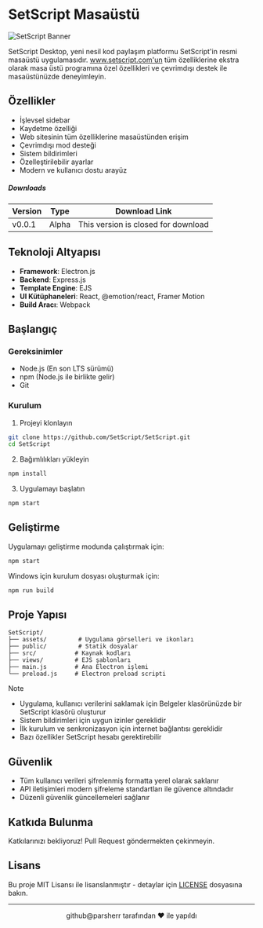 # SetScript Masaüstü

![SetScript Banner](https://socialify.git.ci/setscript/SetScript-Desktop/image?description=1&font=Inter&forks=1&language=1&name=1&owner=1&pattern=Floating+Cogs&stargazers=1&theme=Dark)

SetScript Desktop, yeni nesil kod paylaşım platformu SetScript'in resmi masaüstü uygulamasıdır. www.setscript.com'un tüm özelliklerine ekstra olarak masa üstü programına özel özellikleri ve çevrimdışı destek ile masaüstünüzde deneyimleyin.

## Özellikler

- İşlevsel sidebar
- Kaydetme özelliği
- Web sitesinin tüm özelliklerine masaüstünden erişim
- Çevrimdışı mod desteği
- Sistem bildirimleri
- Özelleştirilebilir ayarlar
- Modern ve kullanıcı dostu arayüz

##### Downloads
| Version | Type | Download Link |
| ---- | ---- | ----------- |
| v0.0.1 | Alpha | This version is closed for download |

## Teknoloji Altyapısı

- **Framework**: Electron.js
- **Backend**: Express.js
- **Template Engine**: EJS
- **UI Kütüphaneleri**: React, @emotion/react, Framer Motion
- **Build Aracı**: Webpack

## Başlangıç

### Gereksinimler

- Node.js (En son LTS sürümü)
- npm (Node.js ile birlikte gelir)
- Git

### Kurulum

1. Projeyi klonlayın
```bash
git clone https://github.com/SetScript/SetScript.git
cd SetScript
```

2. Bağımlılıkları yükleyin
```bash
npm install
```

3. Uygulamayı başlatın
```bash
npm start
```

## Geliştirme

Uygulamayı geliştirme modunda çalıştırmak için:

```bash
npm start
```

Windows için kurulum dosyası oluşturmak için:

```bash
npm run build
```

## Proje Yapısı

```
SetScript/
├── assets/         # Uygulama görselleri ve ikonları
├── public/         # Statik dosyalar
├── src/           # Kaynak kodları
├── views/         # EJS şablonları
├── main.js        # Ana Electron işlemi
└── preload.js     # Electron preload scripti
```

> [!NOTE]
> - Uygulama, kullanıcı verilerini saklamak için Belgeler klasörünüzde bir SetScript klasörü oluşturur
> - Sistem bildirimleri için uygun izinler gereklidir
> - İlk kurulum ve senkronizasyon için internet bağlantısı gereklidir
> - Bazı özellikler SetScript hesabı gerektirebilir

## Güvenlik

- Tüm kullanıcı verileri şifrelenmiş formatta yerel olarak saklanır
- API iletişimleri modern şifreleme standartları ile güvence altındadır
- Düzenli güvenlik güncellemeleri sağlanır

## Katkıda Bulunma

Katkılarınızı bekliyoruz! Pull Request göndermekten çekinmeyin.

## Lisans

Bu proje MIT Lisansı ile lisanslanmıştır - detaylar için [LICENSE](LICENSE) dosyasına bakın.

---

<p align="center">
  github@parsherr tarafından ❤️ ile yapıldı
</p>
